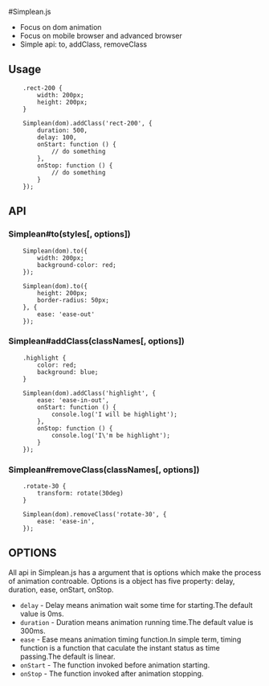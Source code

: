 #Simplean.js
  * Focus on dom animation 
  * Focus on mobile browser and advanced browser
  * Simple api: to, addClass, removeClass

## Usage
````
    .rect-200 {
        width: 200px;
        height: 200px;
    }

    Simplean(dom).addClass('rect-200', {
        duration: 500,
        delay: 100,
        onStart: function () {
            // do something
        },
        onStop: function () {
            // do something
        }
    });
````
## API

### Simplean#to(styles[, options])
````
    Simplean(dom).to({
        width: 200px;
        background-color: red;
    });
````
````
    Simplean(dom).to({
        height: 200px;
        border-radius: 50px;
    }, {
        ease: 'ease-out'
    });
````
### Simplean#addClass(classNames[, options])
````
    .highlight {
        color: red;
        background: blue;
    }

    Simplean(dom).addClass('highlight', {
        ease: 'ease-in-out',
        onStart: function () {
            console.log('I will be highlight');
        },
        onStop: function () {
            console.log('I\'m be highlight');
        }
    });
````

### Simplean#removeClass(classNames[, options])
````
    .rotate-30 {
        transform: rotate(30deg)
    }

    Simplean(dom).removeClass('rotate-30', {
        ease: 'ease-in',
    });
````

## OPTIONS

 All api in Simplean.js has a argument that is options which make the process of animation controable. Options is a object has five property: delay, duration, ease, onStart, onStop. 
 * `delay` - Delay means animation wait some time for starting.The default value is 0ms.
 * `duration` - Duration means animation running time.The default value is 300ms.
 * `ease` - Ease means animation timing function.In simple term, timing function is a function that caculate the instant status as time passing.The default is linear.
 * `onStart` - The function invoked before animation starting.
 * `onStop` - The function invoked after animation stopping.
 
